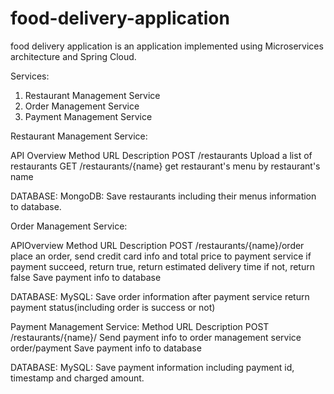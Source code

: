 # food-delivery-application
food delivery application is an application implemented using Microservices architecture and Spring Cloud.

Services:
1. Restaurant Management Service
2. Order Management Service
3. Payment Management Service

Restaurant Management Service:

API Overview
Method      URL                 Description
POST        /restaurants        Upload a list of restaurants
GET         /restaurants/{name} get restaurant's menu by restaurant's name

DATABASE:
MongoDB: Save restaurants including their menus information to database.



Order Management Service:

APIOverview
Method      URL                         Description
POST        /restaurants/{name}/order   place an order, 
                                        send credit card info and total price to payment service
                                        if payment succeed, return true, return estimated delivery time
                                        if not, return false
                                        Save payment info to database

DATABASE:
MySQL: Save order information after payment service return payment status(including order is success or not)


Payment Management Service:
Method    URL                           Description
POST      /restaurants/{name}/          Send payment info to order management service
            order/payment               Save payment info to database
            
            
DATABASE:
MySQL: Save payment information including payment id, timestamp and charged amount.


